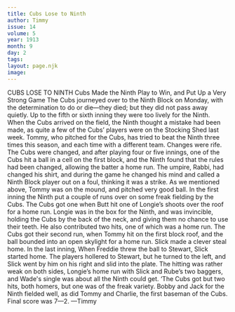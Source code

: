 ```yaml
---
title: Cubs Lose to Ninth
author: Timmy
issue: 14
volume: 5
year: 1913
month: 9
day: 2
tags:
layout: page.njk
image:
---
```

CUBS LOSE TO NINTH    Cubs Made the Ninth Play to Win, and Put Up a Very Strong Game    The Cubs journeyed over to the Ninth Block on Monday, with the determination to do or die—they died; but they did not pass away quietly. Up to the fifth or sixth inning they were too lively for the Ninth. When the Cubs arrived on the field, the Ninth thought a mistake had been made, as quite a few of the Cubs’ players were on the Stocking Shed last week. Tommy, who pitched for the Cubs, has tried to beat the Ninth three times this season, and each time with a different team. Changes were rife. The Cubs were changed, and after playing four or five innings, one of the Cubs hit a ball in a cell on the first block, and the Ninth found that the rules had been changed, allowing the batter a home run. The umpire, Rabbi, had changed his shirt, and during the game he changed his mind and called a Ninth Block player out on a foul, thinking it was a strike. As we mentioned above, Tommy was on the mound, and pitched very good ball. In the first inning the Ninth put a couple of runs over on some freak fielding by the Cubs. The Cubs got one when Butt hit one of Longie’s shoots over the roof for a home run. Longie was in the box for the Ninth, and was invincible, holding the Cubs by the back of the neck, and giving them no chance to use their teeth. He also contributed two hits, one of which was a home run. The Cubs got their second run, when Tommy hit on the first block roof, and the ball bounded into an open skylight for a home run. Slick made a clever steal home. In the last inning, When Freddie threw the ball to Stewart, Slick started home. The players hollered to Stewart, but he turned to the left, and Slick went by him on his right and slid into the plate. The hitting was rather weak on both sides, Longie’s home run with Slick and Rube’s two baggers, and Wade's single was about all the Ninth could get. ‘The Cubs got but two hits, both homers, but one was of the freak variety. Bobby and Jack for the Ninth fielded well, as did Tommy and Charlie, the first baseman of the Cubs. Final score was 7—2. —Timmy 


